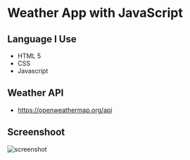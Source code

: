 # Weather App with JavaScript

## Language I Use 
- HTML 5
- CSS
- Javascript

## Weather API
* https://openweathermap.org/api

## Screenshoot
![screenshot](https://user-images.githubusercontent.com/93845553/148484129-f0d33468-8999-4353-a806-54ecf9a881d8.gif)

